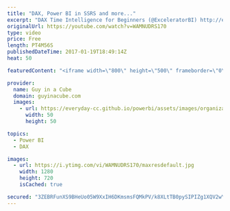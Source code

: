 ```yaml
---
title: "DAX, Power BI in SSRS and more..."
excerpt: "DAX Time Intelligence for Beginners (@ExceleratorBI) http://exceleratorbi.com.au/dax-time-intelligence-beginners/  Defining the Components of a Modern Data Warehouse (@sqlchick) http://www.sqlchick.com/entries/2017/1/9/defining-the-components-of-a-modern-data-warehouse-a-glossary  Publish Power BI Reports"
originalUrl: https://youtube.com/watch?v=WAMNUDRS170
type: video
price: Free
length: PT4M56S
publishedDateTime: 2017-01-19T18:49:14Z
heat: 50

featuredContent: "<iframe width=\"800\" height=\"500\" frameborder=\"0\" src=\"https://www.youtube.com/embed/WAMNUDRS170\" allow=\"accelerometer; autoplay; encrypted-media; gyroscope; picture-in-picture\" allowfullscreen></iframe>"

provider:
  name: Guy in a Cube
  domain: guyinacube.com
  images:
    - url: https://everyday-cc.github.io/powerbi/assets/images/organizations/guyinacube.com-50x50.jpg
      width: 50
      height: 50

topics:
  - Power BI
  - DAX

images:
  - url: https://i.ytimg.com/vi/WAMNUDRS170/maxresdefault.jpg
    width: 1280
    height: 720
    isCached: true

secured: "3ZEBRFunXS9BHeUo05W9XxIH6DKmsmsFQMkPV/k8XLtTB0pySIPIZg1XQV2wYY2U1YFgV8hq+vKkyY89XDzAk031t4oSMoXLDA6P3eKdnwqtKjOXe4WukQ75hfEMnFd7PhLMLsxeGzV59Jv/xpVZBLtrwyrtbEV8w4uN0BAwD1ScFEWBqUZfXoT8oh19CHGFRzCSq+N1cdhUsqEcFUyS5KenMid63PBX62WlbSOqJxQpOEWi8EEnTb1jp+JtXpeilV/MkWYrwHEnGuOtO2MsjZaSs0pGPkoDW841fyFpB+RVJnvyQ+mGFQWTts5JYFknW9vNQbsPkm/xvJx9p0TRhhRRKi7cfh6UiptktAEISDusSuf3wsTXeqNt1SzzkhxkSKE6cdobVqosaK467KYWMhWnvW9XlccLsxiPS3cBtbc=;Du4pLeCb4hGxFwc6tELN4g=="
---
```


